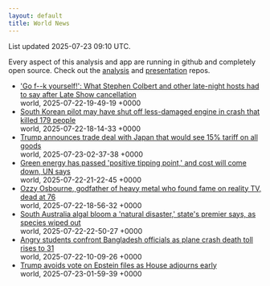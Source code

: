 ```yaml
---
layout: default
title: World News
---
```


<div markdown="0">
<div class="byline small text-muted">List updated <span class="datetime">2025-07-23 09:10 UTC</span>.</div>

<p>Every aspect of this analysis and app are running in github and completely open source. Check out the <a href="https://github.com/Castro-Media/Analysis">analysis</a> and <a href="https://github.com/Castro-Media/TopStoryReview.com">presentation</a> repos.</p>
<ul>
<li><a href='https://www.cbc.ca/news/entertainment/colbert-late-show-reaction-1.7590838?cmp=rss'>'Go f--k yourself!': What Stephen Colbert and other late-night hosts had to say after Late Show cancellation</a><div class='byline small text-muted'>world, <span class="datetime">2025-07-22-19-49-19 +0000</span></div></li>
<li><a href='https://www.cbc.ca/news/world/south-korea-angry-families-plane-crash-1.7590742?cmp=rss'>South Korean pilot may have shut off less-damaged engine in crash that killed 179 people</a><div class='byline small text-muted'>world, <span class="datetime">2025-07-22-18-14-33 +0000</span></div></li>
<li><a href='https://www.cbc.ca/news/world/trump-japan-trade-deal-1.7591682?cmp=rss'>Trump announces trade deal with Japan that would see 15% tariff on all goods</a><div class='byline small text-muted'>world, <span class="datetime">2025-07-23-02-37-38 +0000</span></div></li>
<li><a href='https://www.cbc.ca/news/climate/green-energy-renewables-united-nations-report-1.7591214?cmp=rss'>Green energy has passed 'positive tipping point,' and cost will come down, UN says</a><div class='byline small text-muted'>world, <span class="datetime">2025-07-22-21-22-45 +0000</span></div></li>
<li><a href='https://www.cbc.ca/news/entertainment/ozzy-osbourne-dead-obituary-1.7591156?cmp=rss'>Ozzy Osbourne, godfather of heavy metal who found fame on reality TV, dead at 76</a><div class='byline small text-muted'>world, <span class="datetime">2025-07-22-18-56-32 +0000</span></div></li>
<li><a href='https://www.cbc.ca/news/climate/south-australia-algal-bloom-disaster-1.7590816?cmp=rss'>South Australia algal bloom a 'natural disaster,' state's premier says, as species wiped out</a><div class='byline small text-muted'>world, <span class="datetime">2025-07-22-22-50-27 +0000</span></div></li>
<li><a href='https://www.cbc.ca/news/world/bangladesh-air-force-crash-1.7590719?cmp=rss'>Angry students confront Bangladesh officials as plane crash death toll rises to 31</a><div class='byline small text-muted'>world, <span class="datetime">2025-07-22-10-09-26 +0000</span></div></li>
<li><a href='https://www.cbc.ca/player/play/9.6841701?cmp=rss'>Trump avoids vote on Epstein files as House adjourns early</a><div class='byline small text-muted'>world, <span class="datetime">2025-07-23-01-59-39 +0000</span></div></li>
</ul>
</div>
